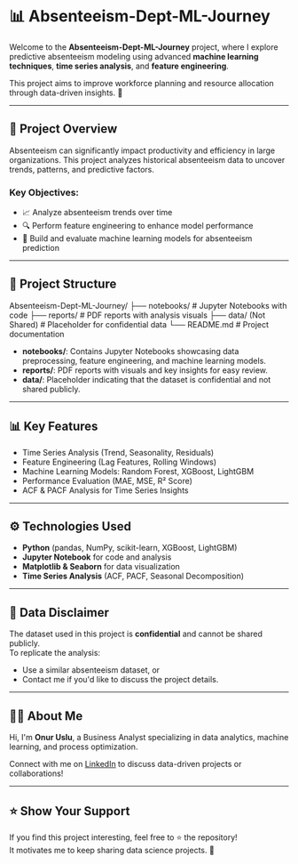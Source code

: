 # 📊 Absenteeism-Dept-ML-Journey

Welcome to the **Absenteeism-Dept-ML-Journey** project, where I explore predictive absenteeism modeling using advanced **machine learning techniques**, **time series analysis**, and **feature engineering**. 

This project aims to improve workforce planning and resource allocation through data-driven insights. 🚀

---

## 🚀 Project Overview

Absenteeism can significantly impact productivity and efficiency in large organizations. This project analyzes historical absenteeism data to uncover trends, patterns, and predictive factors.

### **Key Objectives:**
- 📈 Analyze absenteeism trends over time
- 🔍 Perform feature engineering to enhance model performance
- 🤖 Build and evaluate machine learning models for absenteeism prediction

---

## 📂 Project Structure

Absenteeism-Dept-ML-Journey/ ├── notebooks/ # Jupyter Notebooks with code ├── reports/ # PDF reports with analysis visuals ├── data/ (Not Shared) # Placeholder for confidential data └── README.md # Project documentation


- **notebooks/**: Contains Jupyter Notebooks showcasing data preprocessing, feature engineering, and machine learning models.
- **reports/**: PDF reports with visuals and key insights for easy review.
- **data/**: Placeholder indicating that the dataset is confidential and not shared publicly.

---

## 📊 Key Features

- Time Series Analysis (Trend, Seasonality, Residuals)
- Feature Engineering (Lag Features, Rolling Windows)
- Machine Learning Models: Random Forest, XGBoost, LightGBM
- Performance Evaluation (MAE, MSE, R² Score)
- ACF & PACF Analysis for Time Series Insights

---

## ⚙️ Technologies Used

- **Python** (pandas, NumPy, scikit-learn, XGBoost, LightGBM)
- **Jupyter Notebook** for code and analysis
- **Matplotlib & Seaborn** for data visualization
- **Time Series Analysis** (ACF, PACF, Seasonal Decomposition)

---

## 🚫 Data Disclaimer

The dataset used in this project is **confidential** and cannot be shared publicly.  
To replicate the analysis:
- Use a similar absenteeism dataset, or
- Contact me if you'd like to discuss the project details.

---

## 🙋‍♂️ About Me

Hi, I'm **Onur Uslu**, a Business Analyst specializing in data analytics, machine learning, and process optimization.

Connect with me on [LinkedIn](www.linkedin.com/in/onur-uslu-10621167/) to discuss data-driven projects or collaborations!

---

## ⭐️ Show Your Support

If you find this project interesting, feel free to ⭐️ the repository!  
It motivates me to keep sharing data science projects. 🚀


